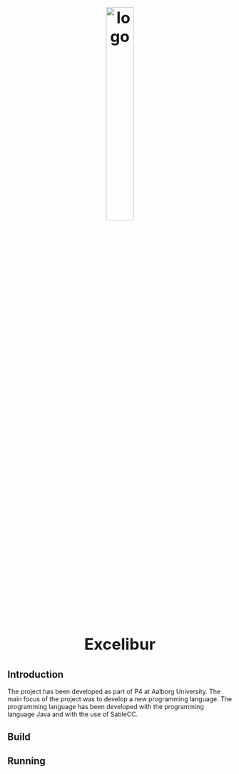 <h1 align="center" style="display: block; font-size: 2.5em; font-weight: bold; margin-block-start: 1em; margin-block-end: 1em;">
<a name="logo" href="#"><img align="center" src="https://i.imgur.com/3jCChJ3.png" alt="logo" style="width:35%;height:35%"/></a>
  <br /><br /><strong>Excelibur</strong>
</h1>

## Introduction
The project has been developed as part of P4 at Aalborg University. The main focus of the project was to develop a new programming language. The programming language has been developed with the programming language Java and with the use of SableCC. 

## Build
## Running
